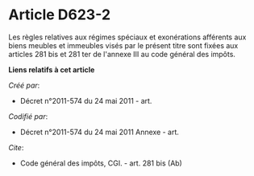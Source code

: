 # Article D623-2

Les règles relatives aux régimes spéciaux et exonérations afférents aux biens meubles et immeubles visés par le présent titre
sont fixées aux articles 281 bis et 281 ter de l'annexe III au code général des impôts.

**Liens relatifs à cet article**

_Créé par_:

  - Décret n°2011-574 du 24 mai 2011  - art.

_Codifié par_:

  - Décret n°2011-574 du 24 mai 2011 Annexe - art.

_Cite_:

  - Code général des impôts, CGI. - art. 281 bis (Ab)
